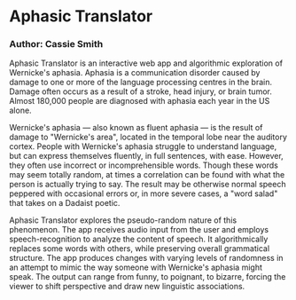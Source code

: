 # Aphasic Translator
### Author: Cassie Smith

Aphasic Translator is an interactive web app and algorithmic exploration of Wernicke's aphasia. Aphasia is a communication disorder caused by damage to one or more of the language processing centres in the brain. Damage often occurs as a result of a stroke, head injury, or brain tumor. Almost 180,000 people are diagnosed with aphasia each year in the US alone.

Wernicke's aphasia — also known as fluent aphasia — is the result of damage to "Wernicke's area", located in the temporal lobe near the auditory cortex. People with Wernicke's aphasia struggle to understand language, but can express themselves fluently, in full sentences, with ease. However, they often use incorrect or incomprehensible words. Though these words may seem totally random, at times a correlation can be found with what the person is actually trying to say. The result may be otherwise normal speech peppered with occasional errors or, in more severe cases, a "word salad" that takes on a Dadaist poetic.

Aphasic Translator explores the pseudo-random nature of this phenomenon. The app receives audio input from the user and employs speech-recognition to analyze the content of speech. It algorithmically replaces some words with others, while preserving overall grammatical structure. The app produces changes with varying levels of randomness in an attempt to mimic the way someone with Wernicke's aphasia might speak. The output can range from funny, to poignant, to bizarre, forcing the viewer to shift perspective and draw new linguistic associations. 

